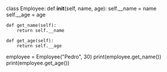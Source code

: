 class Employee:
    def __init__(self, name, age):
        self.__name = name  
        self.__age = age  
        
    def get_name(self):
        return self.__name

    def get_age(self):
        return self.__age

employee = Employee("Pedro", 30)
print(employee.get_name())  
print(employee.get_age())
